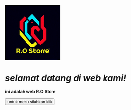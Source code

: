 <!DOCTYPE html>  
<html lang="en">  
<head>  
    <meta charset="UTF-8">  
    <meta name="viewport" content="width=device-width, initial-scale=1.0">  
    <!--ganti logo sesuai logo yang anda pingin gunakan-->
<link rel="staylesheet" href="style.css">
<body> 
    <img src="logo R.O Store.png" height="180vh">
    <em><h1>selamat datang di web kami!</h1></em>  
    <strong><p id="myParagraph">ini adalah web R.O Store </p></strong>  
    <div class="buton">
    <button class="button" onclick="redirectToFile()">untuk menu silahkan klik</button>  
</div>
    <script src="script.js"></script>
</body>  
</html>
